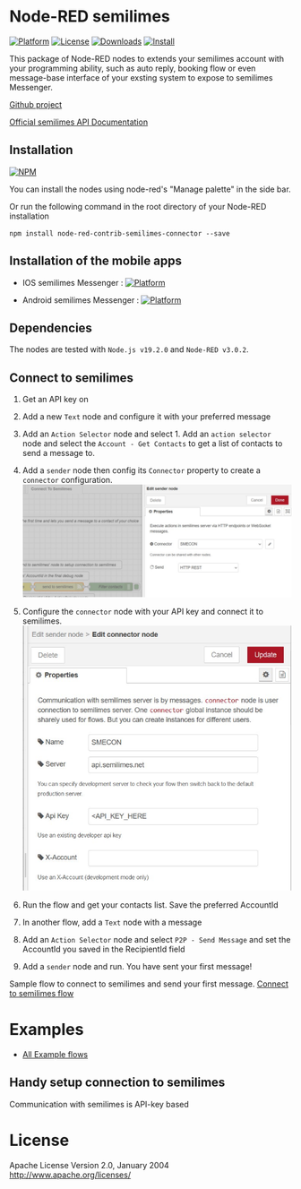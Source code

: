 # Node-RED semilimes
[![Platform](https://img.shields.io/badge/platform-Node--RED-red)](https://nodered.org)   [![License](https://img.shields.io/badge/license-Apache--License-lightgrey)](http://www.apache.org/licenses/LICENSE-2.0) [![Downloads](https://img.shields.io/badge/download-github-purple)](https://github.com/semilimes/nodered-publicapi-connector) [![Install](https://img.shields.io/badge/Install-NPM-blue)](https://www.npmjs.com/package/node-red-contrib-semilimes)

This package of Node-RED nodes to extends your semilimes account with your programming ability, such as auto reply, booking flow or even message-base interface of your exsting system to expose to semilimes Messenger.

[Github project](https://github.com/semilimes/nodered-publicapi-connector)

[Official semilimes API Documentation](https://www.semilimes.com/developers/)


## Installation
[![NPM](https://nodei.co/npm/node-red-contrib-semilimes-connector.png?downloads=true)](https://nodei.co/npm/node-red-contrib-semilimes-connector/)

You can install the nodes using node-red's "Manage palette" in the side bar.

Or run the following command in the root directory of your Node-RED installation

    npm install node-red-contrib-semilimes-connector --save

## Installation of the mobile apps
- IOS semilimes Messenger : [![Platform](https://img.shields.io/badge/Apple%20IOS-semilimes%20Messenger-blue.svg)](https://apps.apple.com/us/app/semilimes-mesh/id1536363738?l=en)  

- Android semilimes Messenger : [![Platform](https://img.shields.io/badge/Google--Play-semilimes%20Messenger-darkgreen.svg)](https://play.google.com/store/apps/details?id=net.semilimes.messenger&hl=en&gl=US)  

## Dependencies
The nodes are tested with `Node.js v19.2.0` and `Node-RED v3.0.2`.

## Connect to semilimes
1. Get an API key on [](https://www.semilimes.com)

1. Add a new `Text` node and configure it with your preferred message

1. Add an `Action Selector` node and select 1. Add an `action selector` node and select the `Account - Get Contacts` to get a list of contacts to send a message to.

1. Add a `sender` node then config its `Connector` property to create a `connector` configuration.
![Property editor of listener node](resources/images/sender_node_properties.jpg)

1. Configure the `connector` node with your API key and connect it to semilimes.
![Config connector node](resources/images/connector_node_properties.jpg)

1. Run the flow and get your contacts list. Save the preferred AccountId

1. In another flow, add a `Text` node with a message

1. Add an `Action Selector` node and select `P2P - Send Message` and set the AccountId you saved in the RecipientId field

1. Add a `sender` node and run. You have sent your first message!


Sample flow to connect to semilimes and send your first message.
[Connect to semilimes flow](https://github.com/semilimes/nodered-publicapi-connector/blob/main/examples/Connect%20To%20Semilimes%20flow.json)

# Examples
- [All Example flows](https://github.com/semilimes/nodered-publicapi-connector/tree/main/examples)

## Handy setup connection to semilimes
Communication with semilimes is API-key based

# License
Apache License
Version 2.0, January 2004
http://www.apache.org/licenses/

